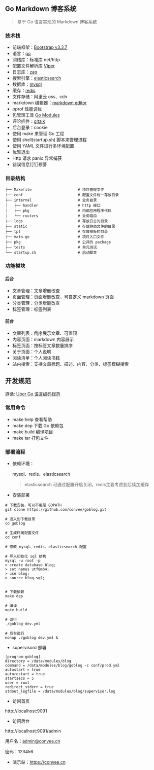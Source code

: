 ## Go Markdown 博客系统

> 基于 Go 语言实现的 Markdown 博客系统

### 技术栈

* 前端框架：[Bootstrap v3.3.7](http://getbootstrap.com)
* 语言：[go](https://go.dev/)
* 网络库：标准库 net/http
* 配置文件解析库 [Viper](https://github.com/spf13/viper)
* 日志库：[zap](https://github.com/uber-go/zap)
* 搜索引擎：[elasticsearch](https://github.com/olivere/elastic/v7)
* 数据库：[mysql](https://github.com/go-sql-driver/mysql)
* 缓存：[redis](https://github.com/go-redis/redis)
* 文件存储：阿里云 oss、cdn
* markdown 编辑器：[markdown editor](https://github.com/pandao/editor.md)
* pprof 性能调优
* 包管理工具 [Go Modules](https://github.com/golang/go/wiki/Modules)
* 评论插件：[gitalk](https://github.com/gitalk/gitalk)
* 后台登录：cookie
* 使用 make 来管理 Go 工程
* 使用 shell(startup.sh) 脚本来管理进程
* 使用 YAML 文件进行多环境配置
* 优雅退出
* Http 请求 panic 异常捕获
* 错误信息钉钉预警

### 目录结构

```shell
├── Makefile                     # 项目管理文件
├── conf                         # 配置文件统一存放目录
├── internal                     # 业务目录
│   ├── handler                  # http 接口
│   ├── pkg                      # 内部应用程序代码
│   └── routers                  # 业务路由
├── logs                         # 存放日志的目录
├── static                       # 存放静态文件的目录
├── tpl                          # 存放模板的目录
├── main.go                      # 项目入口文件
├── pkg                          # 公共的 package
├── tests                        # 单元测试
└── startup.sh                   # 启动脚本
```

### 功能模块

#### 后台

* 文章管理：文章增删改查
* 页面管理：页面增删改查，可自定义 markdown 页面
* 分类管理：分类增删改查
* 标签管理：标签列表

#### 前台

* 文章列表：倒序展示文章、可置顶
* 内容页面：markdown 内容展示
* 标签页面：按标签文章数量排序
* 关于页面：个人说明
* 阅读清单：个人阅读书籍
* 站内搜索：支持文章标题、描述、内容、分类、标签模糊搜索

## 开发规范

遵循: [Uber Go 语言编码规范](https://github.com/uber-go/guide/blob/master/style.md)

### 常用命令

- make help 查看帮助
- make dep 下载 Go 依赖包
- make build 编译项目
- make tar 打包文件

### 部署流程

* 依赖环境：

  mysql、redis、elasticsearch
  > elasticsearch 可通过配置开启关闭，redis主要考虑到后续加缓存

* 安装部署

```
# 下载安装，可以不用是 GOPATH
git clone https://github.com/convee/goblog.git

# 进入到下载目录
cd goblog

# 生成环境配置文件
cd conf

# 修改 mysql、redis、elasticsearch 配置

# 导入初始化 sql 结构
mysql -u root -p
> create database blog;
> set names utf8mb4;
> use blog;
> source blog.sql;


# 下载依赖
make dep

# 编译
make build

# 运行
./goblog dev.yml

# 后台运行
nohup ./goblog dev.yml &
```

* supervisord 部署

```
[program:goblog]
directory = /data/modules/blog
command = /data/modules/blog/goblog -c conf/prod.yml
autostart = true
autorestart = true
startsecs = 5
user = root
redirect_stderr = true
stdout_logfile = /data/modules/blog/supervisor.log
```

* 访问首页

http://localhost:9091

* 访问后台

http://localhost:9091/admin

用户名：admin@convee.cn

密码：123456

* 演示站：https://convee.cn